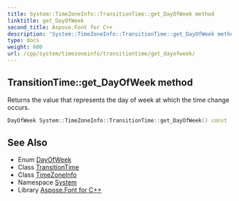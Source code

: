 ```yaml
---
title: System::TimeZoneInfo::TransitionTime::get_DayOfWeek method
linktitle: get_DayOfWeek
second_title: Aspose.Font for C++
description: 'System::TimeZoneInfo::TransitionTime::get_DayOfWeek method. Returns the value that represents the day of week at which the time change occurs in C++.'
type: docs
weight: 600
url: /cpp/system/timezoneinfo/transitiontime/get_dayofweek/
---
```

## TransitionTime::get_DayOfWeek method


Returns the value that represents the day of week at which the time change occurs.

```cpp
DayOfWeek System::TimeZoneInfo::TransitionTime::get_DayOfWeek() const
```

## See Also

* Enum [DayOfWeek](../../../dayofweek/)
* Class [TransitionTime](../)
* Class [TimeZoneInfo](../../)
* Namespace [System](../../../)
* Library [Aspose.Font for C++](../../../../)
